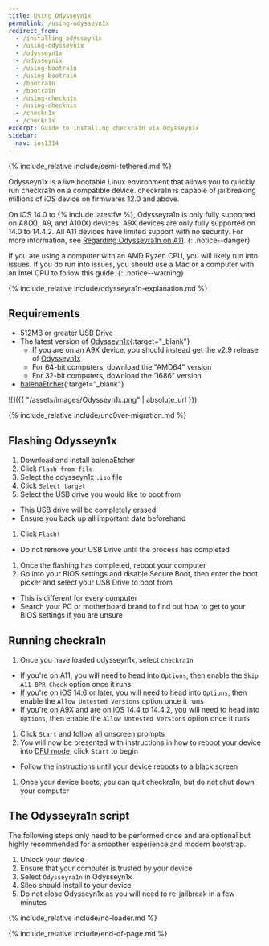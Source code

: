 ```yaml
---
title: Using Odysseyn1x
permalink: /using-odysseyn1x
redirect_from:
  - /installing-odysseyn1x
  - /using-odysseynix
  - /odysseyn1x
  - /odysseynix
  - /using-bootra1n
  - /using-bootrain
  - /bootra1n
  - /bootrain
  - /using-checkn1x
  - /using-checknix
  - /checkn1x
  - /checkn1x
excerpt: Guide to installing checkra1n via Odysseyn1x
sidebar:
  nav: ios1314
---
```


{% include_relative include/semi-tethered.md %}

Odysseyn1x is a live bootable Linux environment that allows you to quickly run checkra1n on a compatible device. checkra1n is capable of jailbreaking millions of iOS device on firmwares 12.0 and above.

On iOS 14.0 to {% include latestfw %}, Odysseyra1n is only fully supported on A8(X), A9, and A10(X) devices. A9X devices are only fully supported on 14.0 to 14.4.2. All A11 devices have limited support with no security. For more information, see [Regarding Odysseyra1n on A11](information-regarding-a11).
{: .notice--danger}

If you are using a computer with an AMD Ryzen CPU, you will likely run into issues. If you do run into issues, you should use a Mac or a computer with an Intel CPU to follow this guide.
{: .notice--warning}

{% include_relative include/odysseyra1n-explanation.md %}

## Requirements

- 512MB or greater USB Drive
- The latest version of [Odysseyn1x](https://github.com/raspberryenvoie/odysseyn1x/releases){:target="_blank"}
    - If you are on an A9X device, you should instead get the v2.9 release of [Odysseyn1x](https://github.com/raspberryenvoie/odysseyn1x/releases/tag/v2.9)
    - For 64-bit computers, download the "AMD64" version
    - For 32-bit computers, download the "i686" version
- [balenaEtcher](https://www.balena.io/etcher/){:target="_blank"}

![]({{ "/assets/images/Odysseyn1x.png" | absolute_url }})

{% include_relative include/unc0ver-migration.md %}

## Flashing Odysseyn1x

1. Download and install balenaEtcher
1. Click `Flash from file`
1. Select the odysseyn1x `.iso` file
1. Click `Select target`
1. Select the USB drive you would like to boot from
  - This USB drive will be completely erased
  - Ensure you back up all important data beforehand
1. Click `Flash!`
  - Do not remove your USB Drive until the process has completed
1. Once the flashing has completed, reboot your computer
1. Go into your BIOS settings and disable Secure Boot, then enter the boot picker and select your USB Drive to boot from
  - This is different for every computer
  - Search your PC or motherboard brand to find out how to get to your BIOS settings if you are unsure

## Running checkra1n

1. Once you have loaded odysseyn1x, select `checkra1n`
  - If you're on A11, you will need to head into `Options`, then enable the `Skip A11 BPR Check` option once it runs
  - If you're on iOS 14.6 or later, you will need to head into `Options`, then enable the `Allow Untested Versions` option once it runs
  - If you're on A9X and are on iOS 14.4 to 14.4.2, you will need to head into `Options`, then enable the `Allow Untested Versions` option once it runs
1. Click `Start` and follow all onscreen prompts
1. You will now be presented with instructions in how to reboot your device into [DFU mode](faq#dfu_mode), click `Start` to begin
  - Follow the instructions until your device reboots to a black screen
1. Once your device boots, you can quit checkra1n, but do not shut down your computer

## The Odysseyra1n script

The following steps only need to be performed once and are optional but highly recommended for a smoother experience and modern bootstrap.

1. Unlock your device
1. Ensure that your computer is trusted by your device
1. Select `Odysseyra1n` in Odysseyn1x
1. Sileo should install to your device
1. Do not close Odysseyn1x as you will need to re-jailbreak in a few minutes

{% include_relative include/no-loader.md %}

{% include_relative include/end-of-page.md %}
